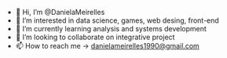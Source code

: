 - 👋 Hi, I’m @DanielaMeirelles
- 👀 I’m interested in data science, games, web desing, front-end
- 🌱 I’m currently learning analysis and systems development 
- 💞️ I’m looking to collaborate on integrative project
- 📫 How to reach me -> danielameirelles1990@gmail.com

<!---
DanielaMeirelles/DanielaMeirelles is a ✨ special ✨ repository because its `README.md` (this file) appears on your GitHub profile.
You can click the Preview link to take a look at your changes.
--->
